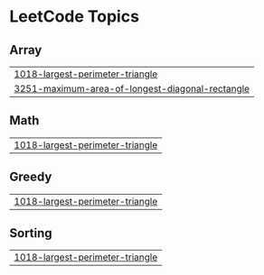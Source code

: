 

<!---LeetCode Topics Start-->
# LeetCode Topics
## Array
|  |
| ------- |
| [1018-largest-perimeter-triangle](https://github.com/solomon-2105/Leetcode-problems/tree/master/1018-largest-perimeter-triangle) |
| [3251-maximum-area-of-longest-diagonal-rectangle](https://github.com/solomon-2105/Leetcode-problems/tree/master/3251-maximum-area-of-longest-diagonal-rectangle) |
## Math
|  |
| ------- |
| [1018-largest-perimeter-triangle](https://github.com/solomon-2105/Leetcode-problems/tree/master/1018-largest-perimeter-triangle) |
## Greedy
|  |
| ------- |
| [1018-largest-perimeter-triangle](https://github.com/solomon-2105/Leetcode-problems/tree/master/1018-largest-perimeter-triangle) |
## Sorting
|  |
| ------- |
| [1018-largest-perimeter-triangle](https://github.com/solomon-2105/Leetcode-problems/tree/master/1018-largest-perimeter-triangle) |
<!---LeetCode Topics End-->